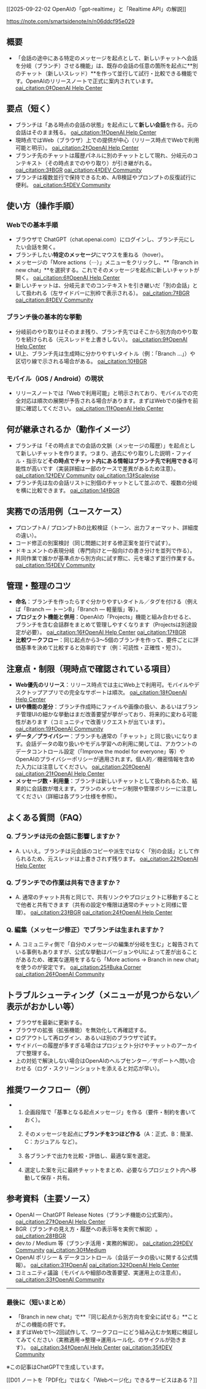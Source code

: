 [[2025-09-22-02 OpenAIの「gpt-realtime」と「Realtime API」の解説]]

https://note.com/smartsidenote/n/n06ddcf95e029
## 概要
- 「会話の途中にある特定のメッセージを起点として、新しいチャットへ会話を分岐（ブランチ）させる機能」は、既存の会話の任意の箇所を起点に**別のチャット（新しいスレッド）**を作って並行して試行・比較できる機能です。OpenAIのリリースノートで正式に案内されています。  [oai_citation:0‡OpenAI Help Center](https://help.openai.com/en/articles/6825453-chatgpt-release-notes?utm_source=chatgpt.com)

## 要点（短く）
- ブランチは「ある時点の会話の状態」を起点にして**新しい会話**を作る。元の会話はそのまま残る。  [oai_citation:1‡OpenAI Help Center](https://help.openai.com/en/articles/6825453-chatgpt-release-notes?utm_source=chatgpt.com)  
- 現時点ではWeb（ブラウザ）上での提供が中心（リリース時点でWebで利用可能と明示）。  [oai_citation:2‡OpenAI Help Center](https://help.openai.com/en/articles/6825453-chatgpt-release-notes?utm_source=chatgpt.com)  
- ブランチ先のチャットは履歴パネルに別のチャットとして現れ、分岐元のコンテキスト（その時点までのやり取り）が引き継がれる。  [oai_citation:3‡BGR](https://www.bgr.com/1959993/chatgpt-branch-conversations-new-feature-now-available/?utm_source=chatgpt.com) [oai_citation:4‡DEV Community](https://dev.to/alifar/chatgpt-branch-conversations-nonlinear-prompting-for-developers-1an9?utm_source=chatgpt.com)  
- ブランチは複数並行で保持できるため、A/B検証やプロンプトの反復試行に便利。  [oai_citation:5‡DEV Community](https://dev.to/alifar/chatgpt-branch-conversations-nonlinear-prompting-for-developers-1an9?utm_source=chatgpt.com)

## 使い方（操作手順）
### Webでの基本手順
- ブラウザで ChatGPT（chat.openai.com）にログインし、ブランチ元にしたい会話を開く。  
- ブランチしたい**特定のメッセージ**にマウスを重ねる（hover）。  
- メッセージの「More actions（⋯）」メニューをクリックし、**「Branch in new chat」**を選択する。これでそのメッセージを起点に新しいチャットが開く。  [oai_citation:6‡OpenAI Help Center](https://help.openai.com/en/articles/6825453-chatgpt-release-notes?utm_source=chatgpt.com)  
- 新しいチャットは、分岐元までのコンテキストを引き継いだ「別の会話」として扱われる（左サイドバーに別枠で表示される）。  [oai_citation:7‡BGR](https://www.bgr.com/1959993/chatgpt-branch-conversations-new-feature-now-available/?utm_source=chatgpt.com) [oai_citation:8‡DEV Community](https://dev.to/alifar/chatgpt-branch-conversations-nonlinear-prompting-for-developers-1an9?utm_source=chatgpt.com)

### ブランチ後の基本的な挙動
- 分岐前のやり取りはそのまま残り、ブランチ先ではそこから別方向のやり取りを続けられる（元スレッドを上書きしない）。  [oai_citation:9‡OpenAI Help Center](https://help.openai.com/en/articles/6825453-chatgpt-release-notes?utm_source=chatgpt.com)  
- UI上、ブランチ先は生成時に分かりやすいタイトル（例：「Branch …」）や区切り線で示される場合がある。  [oai_citation:10‡BGR](https://www.bgr.com/1959993/chatgpt-branch-conversations-new-feature-now-available/?utm_source=chatgpt.com)

### モバイル（iOS / Android）の現状
- リリースノートでは「Webで利用可能」と明示されており、モバイルでの完全対応は順次の展開が予告される場合があります。まずはWebでの操作を前提に確認してください。  [oai_citation:11‡OpenAI Help Center](https://help.openai.com/en/articles/6825453-chatgpt-release-notes?utm_source=chatgpt.com)

## 何が継承されるか（動作イメージ）
- ブランチは「その時点までの会話の文脈（メッセージの履歴）」を起点として新しいチャットを作ります。つまり、過去にやり取りした説明・ファイル・指示など**その時点でチャット内にある情報はブランチ先で利用できる**可能性が高いです（実装詳細は一部のケースで差異があるため注意）。  [oai_citation:12‡DEV Community](https://dev.to/alifar/chatgpt-branch-conversations-nonlinear-prompting-for-developers-1an9?utm_source=chatgpt.com) [oai_citation:13‡Scalevise](https://scalevise.com/resources/chatgpt-branch-conversations/?utm_source=chatgpt.com)
- ブランチ先は左の会話リストに別個のチャットとして並ぶので、複数の分岐を横に比較できます。  [oai_citation:14‡BGR](https://www.bgr.com/1959993/chatgpt-branch-conversations-new-feature-now-available/?utm_source=chatgpt.com)

## 実務での活用例（ユースケース）
- プロンプトA / プロンプトBの比較検証（トーン、出力フォーマット、詳細度の違い）。  
- コード修正の別案検討（同じ問題に対する修正案を並行で試す）。  
- ドキュメントの表現分岐（専門向けと一般向けの書き分けを並列で作る）。  
- 共同作業で誰かが基準点から別方向に試す際に、元を壊さず並行作業する。  [oai_citation:15‡DEV Community](https://dev.to/alifar/chatgpt-branch-conversations-nonlinear-prompting-for-developers-1an9?utm_source=chatgpt.com)

## 管理・整理のコツ
- **命名**：ブランチを作ったらすぐ分かりやすいタイトル／タグを付ける（例えば「Branch — トーンB」「Branch — 軽量版」等）。  
- **プロジェクト機能と併用**：OpenAIの「Projects」機能と組み合わせると、ブランチを含む会話群をまとめて管理しやすくなります（Projectsは別途設定が必要）。  [oai_citation:16‡OpenAI Help Center](https://help.openai.com/en/articles/6825453-chatgpt-release-notes?utm_source=chatgpt.com) [oai_citation:17‡BGR](https://www.bgr.com/1959993/chatgpt-branch-conversations-new-feature-now-available/?utm_source=chatgpt.com)  
- **比較ワークフロー**：同じ起点から3〜5個のブランチを作って、要件ごとに評価基準を決めて比較すると効率的です（例：可読性・正確性・短さ）。

## 注意点・制限（現時点で確認されている項目）
- **Web優先のリリース**：リリース時点では主にWeb上で利用可。モバイルやデスクトップアプリでの完全なサポートは順次。  [oai_citation:18‡OpenAI Help Center](https://help.openai.com/en/articles/6825453-chatgpt-release-notes?utm_source=chatgpt.com)  
- **UIや機能の差分**：ブランチ作成時にファイルや画像の扱い、あるいはブランチ管理UIの細かな挙動はまだ改善要望が挙がっており、将来的に変わる可能性があります（コミュニティで改善リクエストが出ています）。  [oai_citation:19‡OpenAI Community](https://community.openai.com/t/suggestions-for-improving-chatgpts-multi-branch-conversation-management-and-input-editing-experience/1088636?utm_source=chatgpt.com)  
- **データ／プライバシー**：ブランチも通常の「チャット」と同じ扱いになります。会話データの取り扱いやモデル学習への利用に関しては、アカウントのデータコントロール設定（「Improve the model for everyone」等）やOpenAIのプライバシーポリシーが適用されます。個人的／機密情報を含めた入力には注意してください。  [oai_citation:20‡OpenAI](https://openai.com/policies/how-your-data-is-used-to-improve-model-performance/?utm_source=chatgpt.com) [oai_citation:21‡OpenAI Help Center](https://help.openai.com/en/articles/7730893-data-controls-faq?utm_source=chatgpt.com)  
- **メッセージ数・利用量**：ブランチは新しいチャットとして扱われるため、結果的に会話数が増えます。プランのメッセージ制限や管理ポリシーに注意してください（詳細は各プラン仕様を参照）。  

## よくある質問（FAQ）
### Q. ブランチは元の会話に影響しますか？  
- A. いいえ。ブランチは元会話のコピーや派生ではなく「別の会話」として作られるため、元スレッドは上書きされず残ります。  [oai_citation:22‡OpenAI Help Center](https://help.openai.com/en/articles/6825453-chatgpt-release-notes?utm_source=chatgpt.com)

### Q. ブランチでの作業は共有できますか？  
- A. 通常のチャット共有と同じで、共有リンクやプロジェクトに移動することで他者と共有できます（共有の設定や権限は通常のチャットと同様に管理）。  [oai_citation:23‡BGR](https://www.bgr.com/1959993/chatgpt-branch-conversations-new-feature-now-available/?utm_source=chatgpt.com) [oai_citation:24‡OpenAI Help Center](https://help.openai.com/en/articles/6825453-chatgpt-release-notes?utm_source=chatgpt.com)

### Q. 編集（メッセージ修正）でブランチは生まれますか？  
- A. コミュニティ側で「自分のメッセージの編集が分岐を生む」と報告されている事例もありますが、公式な挙動はバージョンやUIによって差が出ることがあるため、確実な運用をするなら「More actions → Branch in new chat」を使うのが安定です。  [oai_citation:25‡Buka Corner](https://corner.buka.sh/the-hidden-fork-how-editing-messages-in-chatgpt-lets-you-branch-conversations/?utm_source=chatgpt.com) [oai_citation:26‡OpenAI Community](https://community.openai.com/t/suggestions-for-improving-chatgpts-multi-branch-conversation-management-and-input-editing-experience/1088636?utm_source=chatgpt.com)

## トラブルシューティング（メニューが見つからない／表示がおかしい等）
- ブラウザを最新に更新する。  
- ブラウザの拡張（拡張機能）を無効化して再確認する。  
- ログアウトして再ログイン、あるいは別のブラウザで試す。  
- サイドバーの履歴が多すぎる場合はプロジェクト分けやチャットのアーカイブで整理する。  
- 上の対処で解決しない場合はOpenAIのヘルプセンター／サポートへ問い合わせる（ログ・スクリーンショットを添えると対応が早い）。

## 推奨ワークフロー（例）
- 1) 企画段階で「基準となる起点メッセージ」を作る（要件・制約を書いておく）。  
- 2) そのメッセージを起点に**ブランチを3つほど作る**（A：正式、B：簡潔、C：カジュアル など）。  
- 3) 各ブランチで出力を比較・評価し、最適な案を選定。  
- 4) 選定した案を元に最終チャットをまとめ、必要ならプロジェクト内へ移動して保存・共有。

## 参考資料（主要ソース）
- OpenAI — ChatGPT Release Notes（ブランチ機能の公式案内）。  [oai_citation:27‡OpenAI Help Center](https://help.openai.com/en/articles/6825453-chatgpt-release-notes?utm_source=chatgpt.com)  
- BGR（ブランチの見え方・履歴への表示等を実例で解説）｡  [oai_citation:28‡BGR](https://www.bgr.com/1959993/chatgpt-branch-conversations-new-feature-now-available/?utm_source=chatgpt.com)  
- dev.to / Medium 等（ブランチ活用・実務的解説）。  [oai_citation:29‡DEV Community](https://dev.to/alifar/chatgpt-branch-conversations-nonlinear-prompting-for-developers-1an9?utm_source=chatgpt.com) [oai_citation:30‡Medium](https://medium.com/%40themindshift/branch-conversations-in-chatgpt-the-git-like-superpower-developers-didnt-know-they-needed-d6f3519add9d?utm_source=chatgpt.com)  
- OpenAI ポリシー & データコントロール（会話データの扱いに関する公式情報）。  [oai_citation:31‡OpenAI](https://openai.com/policies/how-your-data-is-used-to-improve-model-performance/?utm_source=chatgpt.com) [oai_citation:32‡OpenAI Help Center](https://help.openai.com/en/articles/7730893-data-controls-faq?utm_source=chatgpt.com)  
- コミュニティ議論（モバイルや細部の改善要望、実運用上の注意点）。  [oai_citation:33‡OpenAI Community](https://community.openai.com/t/suggestions-for-improving-chatgpts-multi-branch-conversation-management-and-input-editing-experience/1088636?utm_source=chatgpt.com)

---

### 最後に（短いまとめ）
- 「Branch in new chat」で**『同じ起点から別方向を安全に試せる』**ことがこの機能の肝です。  
- まずはWebで1〜2回試作して、ワークフローにどう組み込むか気軽に検証してみてください（実務適用→整理→運用ルール化、のサイクルが効きます）。  [oai_citation:34‡OpenAI Help Center](https://help.openai.com/en/articles/6825453-chatgpt-release-notes?utm_source=chatgpt.com) [oai_citation:35‡DEV Community](https://dev.to/alifar/chatgpt-branch-conversations-nonlinear-prompting-for-developers-1an9?utm_source=chatgpt.com)

※この記事はChatGPTで生成しています。

[[D01 ノートを「PDF化」ではなく「Webページ化」できるサービスはある？]]
